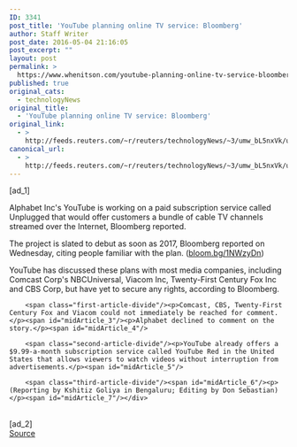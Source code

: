 ```yaml
---
ID: 3341
post_title: 'YouTube planning online TV service: Bloomberg'
author: Staff Writer
post_date: 2016-05-04 21:16:05
post_excerpt: ""
layout: post
permalink: >
  https://www.whenitson.com/youtube-planning-online-tv-service-bloomberg/
published: true
original_cats:
  - technologyNews
original_title:
  - 'YouTube planning online TV service: Bloomberg'
original_link:
  - >
    http://feeds.reuters.com/~r/reuters/technologyNews/~3/umw_bL5nxVk/us-alphabet-tv-idUSKCN0XV2BI
canonical_url:
  - >
    http://feeds.reuters.com/~r/reuters/technologyNews/~3/umw_bL5nxVk/us-alphabet-tv-idUSKCN0XV2BI
---
```

 [ad_1]
<br><div id="articleText">
<span id="midArticle_start"/>

<span class="focusParagraph" readability="4"><p><span class="articleLocatio&lt;/span&gt;n">Alphabet Inc's YouTube is working on a paid subscription service called Unplugged that would offer customers a bundle of cable TV channels streamed over the Internet, Bloomberg reported.</span></p></span><span id="midArticle_0"/><p>The project is slated to debut as soon as 2017, Bloomberg reported on Wednesday, citing people familiar with the plan. (<a href="http://bloom.bg/1NWzyDn">bloom.bg/1NWzyDn</a>)</p><span id="midArticle_1"/><p>YouTube has discussed these plans with most media companies, including Comcast Corp's NBCUniversal, Viacom Inc, Twenty-First Century Fox Inc and CBS Corp, but have yet to secure any rights, according to Bloomberg.</p><span id="midArticle_2"/>
        
        <span class="first-article-divide"/><p>Comcast, CBS, Twenty-First Century Fox and Viacom could not immediately be reached for comment.</p><span id="midArticle_3"/><p>Alphabet declined to comment on the story.</p><span id="midArticle_4"/>
        
        <span class="second-article-divide"/><p>YouTube already offers a $9.99-a-month subscription service called YouTube Red in the United States that allows viewers to watch videos without interruption from advertisements.</p><span id="midArticle_5"/>
        
        <span class="third-article-divide"/><span id="midArticle_6"/><p> (Reporting by Kshitiz Goliya in Bengaluru; Editing by Don Sebastian)</p><span id="midArticle_7"/></div>
<br>[ad_2]
<br><a href="http://feeds.reuters.com/~r/reuters/technologyNews/~3/umw_bL5nxVk/us-alphabet-tv-idUSKCN0XV2BI">Source </a>